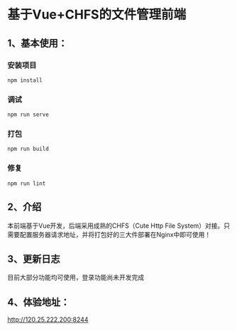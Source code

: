 # 基于Vue+CHFS的文件管理前端

## 1、基本使用：

### 安装项目
```
npm install
```

### 调试
```
npm run serve
```

### 打包
```
npm run build
```

### 修复
```
npm run lint
```

## 2、介绍

本前端基于Vue开发，后端采用成熟的CHFS（Cute Http File System）对接。只需要配置服务器请求地址，并将打包好的三大件部署在Nginx中即可使用！

## 3、更新日志

目前大部分功能均可使用，登录功能尚未开发完成

## 4、体验地址：

http://120.25.222.200:8244

